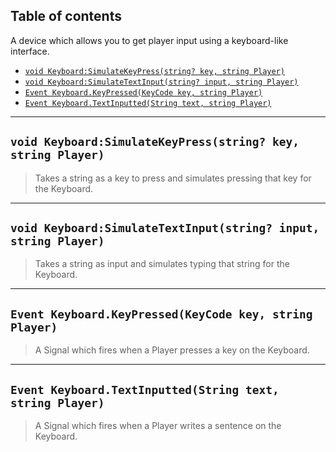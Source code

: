 ## Table of contents

A device which allows you to get player input using a keyboard-like interface.

* [`void Keyboard:SimulateKeyPress(string? key, string Player)`](#void-keyboardsimulatekeypressstring-key-string-player)
* [`void Keyboard:SimulateTextInput(string? input, string Player)`](#void-keyboardsimulatetextinputstring-input-string-player)
* [`Event Keyboard.KeyPressed(KeyCode key, string Player)`](#event-keyboardkeypressedkeycode-key-string-player)
* [`Event Keyboard.TextInputted(String text, string Player)`](#event-keyboardtextinputtedstring-text-string-player)
___

## `void Keyboard:SimulateKeyPress(string? key, string Player)`

> Takes a string as a key to press and simulates pressing that key for the Keyboard.

___

## `void Keyboard:SimulateTextInput(string? input, string Player)`

> Takes a string as input and simulates typing that string for the Keyboard.

___

## `Event Keyboard.KeyPressed(KeyCode key, string Player)`

> A Signal which fires when a Player presses a key on the Keyboard.

___

## `Event Keyboard.TextInputted(String text, string Player)`

> A Signal which fires when a Player writes a sentence on the Keyboard.
